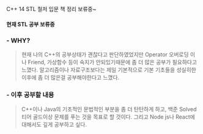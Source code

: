 C++ 14 STL 철저 입문 책 정리 보류중~ 

#### 현재 STL 공부 보류중



### - WHY?
 >현재 나의 C++의 공부상태가 괜찮다고 판단하였었지만 Operator 오버로딩 이나 Friend, 가상함수 등이 숙지가 
 >안되있기때문에 좀 더 많은 공부가 필요하다고 느꼈다. 알고리즘이나 자료구조보다는 제일 기본적으로 기본 기초들을
 >성실히한 이후에 좀 더 많은걸 공부해야한다고 느꼈다.
 

### - 이후 공부할 내용
 > C++이나 Java의 기초적인 문법적인 부분을 좀 더 탄탄하게 하고, 백준 Solved 티어 골드이상 문제를 푸는 것을 목표로
 > 할 것이다. 그리고 Node js나 React에 대해서도 깊게 공부하고 싶다.
 
